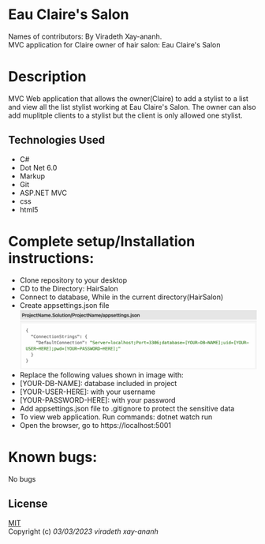 # Eau Claire's Salon
Names of contributors: By Viradeth Xay-ananh.  
MVC application for Claire owner of hair salon: Eau Claire's Salon

# Description 
MVC Web application that allows the owner(Claire) to add a stylist to a list and view all the list stylist working at Eau Claire's Salon.  The owner can also add muplitple clients to a stylist but the client is only allowed one stylist.    

## Technologies Used
* C#
* Dot Net 6.0
* Markup
* Git
* ASP.NET MVC
* css
* html5

# Complete setup/Installation instructions:
* Clone repository to your desktop 
* CD to the Directory: HairSalon 
* Connect to database, While in the current directory(HairSalon)  
* Create appsettings.json file ![example for appsettings file](image.png)
* Replace the following values shown in image with: 
* [YOUR-DB-NAME]: database included in project
* [YOUR-USER-HERE]: with your username
* [YOUR-PASSWORD-HERE]: with your password
* Add appsettings.json file to .gitignore to protect the sensitive data
* To view web application. Run commands: dotnet watch run 
* Open the browser, go to https://localhost:5001

# Known bugs: 
No bugs 

## License

[MIT](https://opensource.org/licenses/MIT)  
Copyright (c) _03/03/2023_ _viradeth xay-ananh_